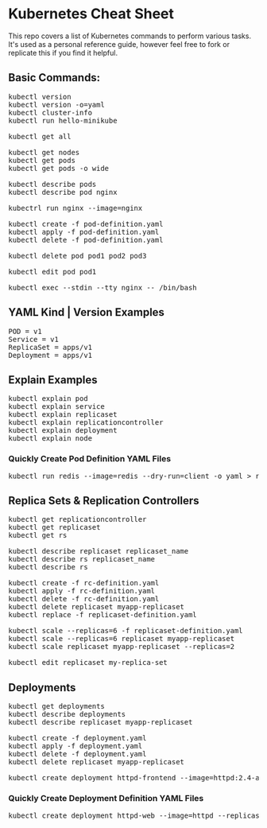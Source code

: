 # Kubernetes Cheat Sheet
This repo covers a list of Kubernetes commands to perform various tasks.  It's used as a personal reference guide, however feel free to fork or replicate this if you find it helpful.

## Basic Commands:
<pre>
kubectl version
kubectl version -o=yaml
kubectl cluster-info
kubectl run hello-minikube

kubectl get all

kubectl get nodes
kubectl get pods
kubectl get pods -o wide

kubectl describe pods
kubectl describe pod nginx

kubectrl run nginx --image=nginx

kubectl create -f pod-definition.yaml
kubectl apply -f pod-definition.yaml
kubectl delete -f pod-definition.yaml

kubectl delete pod pod1 pod2 pod3

kubectl edit pod pod1

kubectl exec --stdin --tty nginx -- /bin/bash
</pre>

## YAML Kind | Version Examples
<pre>
POD = v1
Service = v1
ReplicaSet = apps/v1
Deployment = apps/v1
</pre>

## Explain Examples
<pre>
kubectl explain pod
kubectl explain service
kubectl explain replicaset
kubectl explain replicationcontroller
kubectl explain deployment
kubectl explain node
</pre>

### Quickly Create Pod Definition YAML Files
<pre>
kubectl run redis --image=redis --dry-run=client -o yaml > redis-pod.yaml
</pre>

## Replica Sets & Replication Controllers
<pre>
kubectl get replicationcontroller
kubectl get replicaset
kubectl get rs

kubectl describe replicaset replicaset_name
kubectl describe rs replicaset_name
kubectl describe rs

kubectl create -f rc-definition.yaml
kubectl apply -f rc-definition.yaml
kubectl delete -f rc-definition.yaml
kubectl delete replicaset myapp-replicaset
kubectl replace -f replicaset-definition.yaml

kubectl scale --replicas=6 -f replicaset-definition.yaml
kubectl scale --replicas=6 replicaset myapp-replicaset
kubectl scale replicaset myapp-replicaset --replicas=2 

kubectl edit replicaset my-replica-set
</pre>

## Deployments
<pre>
kubectl get deployments
kubectl describe deployments
kubectl describe replicaset myapp-replicaset

kubectl create -f deployment.yaml
kubectl apply -f deployment.yaml
kubectl delete -f deployment.yaml
kubectl delete replicaset myapp-replicaset

kubectl create deployment httpd-frontend --image=httpd:2.4-alpine --replicas=3
</pre>

### Quickly Create Deployment Definition YAML Files
<pre>
kubectl create deployment httpd-web --image=httpd --replicas=3 --dry-run=client -o=yaml > httpd-dry-run-definition.yaml
</pre>